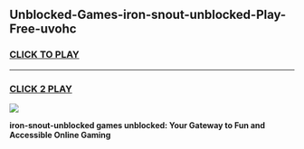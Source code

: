 
## Unblocked-Games-iron-snout-unblocked-Play-Free-uvohc
<h3>
<a href="https://premium76.site?title=iron-snout-unblocked&ref=10A">CLICK TO PLAY</a></h3>
<hr>

<h3>
<a href="https://premium76.site?title=iron-snout-unblocked&ref=10A">CLICK 2 PLAY</a>
  
</h3>

<a href="https://premium76.site?title=iron-snout-unblocked&ref=10A"><img src="https://clearcache.store/games.png"></a>


**iron-snout-unblocked games unblocked: Your Gateway to Fun and Accessible Online Gaming**
